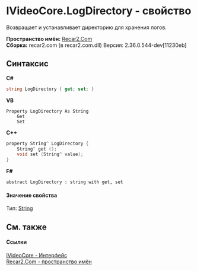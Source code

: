 # IVideoCore.LogDirectory - свойство
 

Возвращает и устанавливает директорию для хранения логов.

**Пространство имён:**&nbsp;<a href="68726a4f-5108-9c67-8918-cc6a6e73f216">Recar2.Com</a><br />**Сборка:**&nbsp;recar2.com (в recar2.com.dll) Версия: 2.36.0.544-dev[11230eb]

## Синтаксис

**C#**<br />
``` C#
string LogDirectory { get; set; }
```

**VB**<br />
``` VB
Property LogDirectory As String
	Get
	Set
```

**C++**<br />
``` C++
property String^ LogDirectory {
	String^ get ();
	void set (String^ value);
}
```

**F#**<br />
``` F#
abstract LogDirectory : string with get, set

```


#### Значение свойства
Тип:&nbsp;<a href="http://msdn2.microsoft.com/ru-ru/library/s1wwdcbf" target="_blank">String</a>

## См. также


#### Ссылки
<a href="d95812bc-cb61-9b62-2a15-f86fcfc2ed7a">IVideoCore - Интерфейс</a><br /><a href="68726a4f-5108-9c67-8918-cc6a6e73f216">Recar2.Com - пространство имён</a><br />